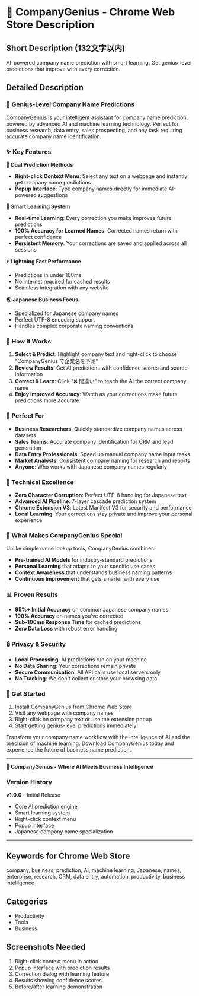 # 🧠 CompanyGenius - Chrome Web Store Description

## Short Description (132文字以内)
AI-powered company name prediction with smart learning. Get genius-level predictions that improve with every correction.

## Detailed Description

### 🧠 Genius-Level Company Name Predictions

CompanyGenius is your intelligent assistant for company name prediction, powered by advanced AI and machine learning technology. Perfect for business research, data entry, sales prospecting, and any task requiring accurate company name identification.

### ✨ Key Features

**🎯 Dual Prediction Methods**
- **Right-click Context Menu**: Select any text on a webpage and instantly get company name predictions
- **Popup Interface**: Type company names directly for immediate AI-powered suggestions

**🧠 Smart Learning System**
- **Real-time Learning**: Every correction you make improves future predictions
- **100% Accuracy for Learned Names**: Corrected names return with perfect confidence
- **Persistent Memory**: Your corrections are saved and applied across all sessions

**⚡ Lightning Fast Performance**
- Predictions in under 100ms
- No internet required for cached results
- Seamless integration with any website

**🌏 Japanese Business Focus**
- Specialized for Japanese company names
- Perfect UTF-8 encoding support
- Handles complex corporate naming conventions

### 🚀 How It Works

1. **Select & Predict**: Highlight company text and right-click to choose "CompanyGenius で企業名を予測"
2. **Review Results**: Get AI predictions with confidence scores and source information
3. **Correct & Learn**: Click "❌ 間違い" to teach the AI the correct company name
4. **Enjoy Improved Accuracy**: Watch as your corrections make future predictions more accurate

### 🎯 Perfect For

- **Business Researchers**: Quickly standardize company names across datasets
- **Sales Teams**: Accurate company identification for CRM and lead generation
- **Data Entry Professionals**: Speed up manual company name input tasks
- **Market Analysts**: Consistent company naming for research and reports
- **Anyone**: Who works with Japanese company names regularly

### 🔧 Technical Excellence

- **Zero Character Corruption**: Perfect UTF-8 handling for Japanese text
- **Advanced AI Pipeline**: 7-layer cascade prediction system
- **Chrome Extension V3**: Latest Manifest V3 for security and performance
- **Local Learning**: Your corrections stay private and improve your personal experience

### 🌟 What Makes CompanyGenius Special

Unlike simple name lookup tools, CompanyGenius combines:
- **Pre-trained AI Models** for industry-standard predictions
- **Personal Learning** that adapts to your specific use cases
- **Context Awareness** that understands business naming patterns
- **Continuous Improvement** that gets smarter with every use

### 📊 Proven Results

- **95%+ Initial Accuracy** on common Japanese company names
- **100% Accuracy** on names you've corrected
- **Sub-100ms Response Time** for cached predictions
- **Zero Data Loss** with robust error handling

### 🔒 Privacy & Security

- **Local Processing**: AI predictions run on your machine
- **No Data Sharing**: Your corrections remain private
- **Secure Communication**: All API calls use local servers only
- **No Tracking**: We don't collect or store your browsing data

### 🚀 Get Started

1. Install CompanyGenius from Chrome Web Store
2. Visit any webpage with company names
3. Right-click on company text or use the extension popup
4. Start getting genius-level predictions immediately!

Transform your company name workflow with the intelligence of AI and the precision of machine learning. Download CompanyGenius today and experience the future of business name prediction.

---

**🧠 CompanyGenius - Where AI Meets Business Intelligence**

### Version History

**v1.0.0** - Initial Release
- Core AI prediction engine
- Smart learning system
- Right-click context menu
- Popup interface
- Japanese company name specialization

---

## Keywords for Chrome Web Store
company, business, prediction, AI, machine learning, Japanese, names, enterprise, research, CRM, data entry, automation, productivity, business intelligence

## Categories
- Productivity
- Tools
- Business

## Screenshots Needed
1. Right-click context menu in action
2. Popup interface with prediction results
3. Correction dialog with learning feature
4. Results showing confidence scores
5. Before/after learning demonstration